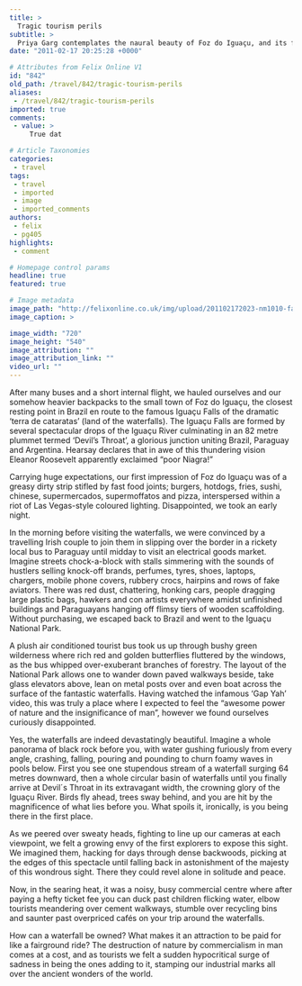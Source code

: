```yaml
---
title: >
  Tragic tourism perils
subtitle: >
  Priya Garg contemplates the naural beauty of Foz do Iguaçu, and its fragility at the hands of mass tourism.
date: "2011-02-17 20:25:28 +0000"

# Attributes from Felix Online V1
id: "842"
old_path: /travel/842/tragic-tourism-perils
aliases:
 - /travel/842/tragic-tourism-perils
imported: true
comments:
 - value: >
     True dat

# Article Taxonomies
categories:
 - travel
tags:
 - travel
 - imported
 - image
 - imported_comments
authors:
 - felix
 - pg405
highlights:
 - comment

# Homepage control params
headline: true
featured: true

# Image metadata
image_path: "http://felixonline.co.uk/img/upload/201102172023-nm1010-fallsfal.jpg"
image_caption: >

image_width: "720"
image_height: "540"
image_attribution: ""
image_attribution_link: ""
video_url: ""
---
```


After many buses and a short internal flight, we hauled ourselves and our somehow heavier backpacks to the small town of Foz do Iguaçu, the closest resting point in Brazil en route to the famous Iguaçu Falls of the dramatic ‘terra de cataratas’ (land of the waterfalls). The Iguaçu Falls are formed by several spectacular drops of the Iguaçu River culminating in an 82 metre plummet termed ‘Devil’s Throat’, a glorious junction uniting Brazil, Paraguay and Argentina. Hearsay declares that in awe of this thundering vision Eleanor Roosevelt apparently exclaimed “poor Niagra!”

Carrying huge expectations, our first impression of Foz do Iguaçu was of a greasy dirty strip stifled by fast food joints; burgers, hotdogs, fries, sushi, chinese, supermercados, supermoffatos and pizza, interspersed within a riot of Las Vegas-style coloured lighting. Disappointed, we took an early night.

In the morning before visiting the waterfalls, we were convinced by a travelling Irish couple to join them in slipping over the border in a rickety local bus to Paraguay until midday to visit an electrical goods market. Imagine streets chock-a-block with stalls simmering with the sounds of hustlers selling knock-off brands, perfumes, tyres, shoes, laptops, chargers, mobile phone covers, rubbery crocs, hairpins and rows of fake aviators. There was red dust, chattering, honking cars, people dragging large plastic bags, hawkers and con artists everywhere amidst unfinished buildings and Paraguayans hanging off flimsy tiers of wooden scaffolding. Without purchasing, we escaped back to Brazil and went to the Iguaçu National Park.

A plush air conditioned tourist bus took us up through bushy green wilderness where rich red and golden butterflies fluttered by the windows, as the bus whipped over-exuberant branches of forestry. The layout of the National Park allows one to wander down paved walkways beside, take glass elevators above, lean on metal posts over and even boat across the surface of the fantastic waterfalls. Having watched the infamous ‘Gap Yah’ video, this was truly a place where I expected to feel the “awesome power of nature and the insignificance of man”, however we found ourselves curiously disappointed.

Yes, the waterfalls are indeed devastatingly beautiful. Imagine a whole panorama of black rock before you, with water gushing furiously from every angle, crashing, falling, pouring and pounding to churn foamy waves in pools below. First you see one stupendous stream of a waterfall surging 64 metres downward, then a whole circular basin of waterfalls until you finally arrive at Devil´s Throat in its extravagant width, the crowning glory of the Iguaçu River. Birds fly ahead, trees sway behind, and you are hit by the magnificence of what lies before you. What spoils it, ironically, is you being there in the first place.

As we peered over sweaty heads, fighting to line up our cameras at each viewpoint, we felt a growing envy of the first explorers to expose this sight. We imagined them, hacking for days through dense backwoods, picking at the edges of this spectacle until falling back in astonishment of the majesty of this wondrous sight. There they could revel alone in solitude and peace.

Now, in the searing heat, it was a noisy, busy commercial centre where after paying a hefty ticket fee you can duck past children flicking water, elbow tourists meandering over cement walkways, stumble over recycling bins and saunter past overpriced cafés on your trip around the waterfalls.

How can a waterfall be owned? What makes it an attraction to be paid for like a fairground ride? The destruction of nature by commercialism in man comes at a cost, and as tourists we felt a sudden hypocritical surge of sadness in being the ones adding to it, stamping our industrial marks all over the ancient wonders of the world.

